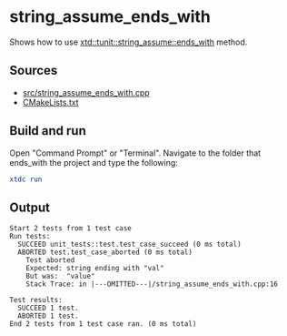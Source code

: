 # string_assume_ends_with

Shows how to use [xtd::tunit::string_assume::ends_with](https://gammasoft71.github.io/xtd/reference_guides/latest/classxtd_1_1tunit_1_1string__assume.html#abf7d1827c174e209a45901592bc76117) method.

## Sources

* [src/string_assume_ends_with.cpp](src/string_assume_ends_with.cpp)
* [CMakeLists.txt](CMakeLists.txt)

## Build and run

Open "Command Prompt" or "Terminal". Navigate to the folder that ends_with the project and type the following:

```cmake
xtdc run
```

## Output

```
Start 2 tests from 1 test case
Run tests:
  SUCCEED unit_tests::test.test_case_succeed (0 ms total)
  ABORTED test.test_case_aborted (0 ms total)
    Test aborted
    Expected: string ending with "val"
    But was:  "value"
    Stack Trace: in |---OMITTED---|/string_assume_ends_with.cpp:16

Test results:
  SUCCEED 1 test.
  ABORTED 1 test.
End 2 tests from 1 test case ran. (0 ms total)
```
